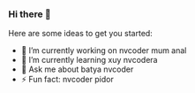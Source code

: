 ### Hi there 👋


Here are some ideas to get you started:

- 🔭 I’m currently working on nvcoder mum anal
- 🌱 I’m currently learning xuy nvcodera
- 💬 Ask me about batya nvcoder
- ⚡ Fun fact: nvcoder pidor

